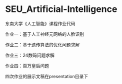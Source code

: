 # SEU_Artificial-Intelligence
东南大学《人工智能》课程作业代码


作业一：基于人工神经元网络的人脸识别

作业二：基于遗传算法的优化问题求解

作业三：24数码问题求解

作业四：百万皇后问题


四次作业的展示文稿在presentation目录下
